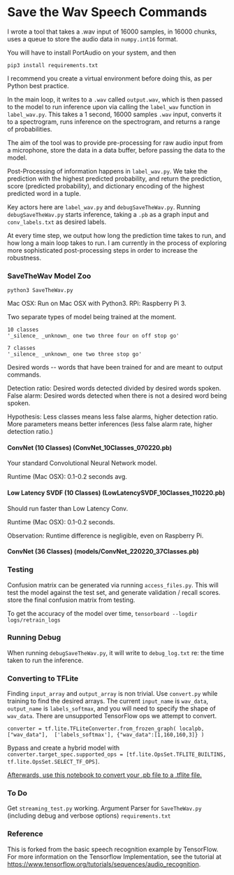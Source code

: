 # Save the Wav Speech Commands

I wrote a tool that takes a .wav input of 16000 samples, in 16000 chunks, uses a queue to store the audio data in `numpy.int16` format.

You will have to install PortAudio on your system, and then 

```
pip3 install requirements.txt
```

I recommend you create a virtual environment before doing this, as per Python best practice.

In the main loop, it writes to a `.wav` called `output.wav`, which is then passed to the model to run inference upon via calling the `label_wav` function in `label_wav.py`. This takes a 1 second, 16000 samples `.wav` input, converts it to a spectrogram, runs inference on the spectrogram, and returns a range of probabilities.

The aim of the tool was to provide pre-processing for raw audio input from a microphone, store the data in a data buffer, before passing the data to the model.

Post-Processing of information happens in `label_wav.py`. We take the prediction with the highest predicted probability, and return the prediction, score (predicted probability), and dictionary encoding of the highest predicted word in a tuple.

Key actors here are `label_wav.py` and `debugSaveTheWav.py`. Running `debugSaveTheWav.py` starts inference, taking a `.pb` as a graph input and `conv_labels.txt` as desired labels.

At every time step, we output how long the prediction time takes to run, and how long a main loop takes to run. I am currently in the process of exploring more sophisticated post-processing steps in order to increase the robustness.

### SaveTheWav Model Zoo

```
python3 SaveTheWav.py
```
<Models and Architectures from the speech recognition example. You can find more credits there. I do not claim credit for these architectures.>

Mac OSX: Run on Mac OSX with Python3.
RPi: Raspberry Pi 3.

Two separate types of model being trained at the moment.

```
10 classes
'_silence_ _unknown_ one two three four on off stop go'

7 classes
'_silence_ _unknown_ one two three stop go'
```

Desired words -- words that have been trained for and are meant to output commands.

Detection ratio: Desired words detected divided by desired words spoken.
False alarm: Desired words detected when there is not a desired word being spoken.

Hypothesis:
Less classes means less false alarms, higher detection ratio.
More parameters means better inferences (less false alarm rate, higher detection ratio.)

#### ConvNet (10 Classes) (ConvNet_10Classes_070220.pb)

Your standard Convolutional Neural Network model.

Runtime (Mac OSX): 0.1-0.2 seconds avg.

#### Low Latency SVDF (10 Classes) (LowLatencySVDF_10Classes_110220.pb)

Should run faster than Low Latency Conv.

Runtime (Mac OSX): 0.1-0.2 seconds.

Observation:
Runtime difference is negligible, even on Raspberry Pi.

#### ConvNet (36 Classes) (models/ConvNet_220220_37Classes.pb)

### Testing

Confusion matrix can be generated via running `access_files.py`. This will test the model against the test set, and generate validation / recall scores.
store the final confusion matrix from testing.

To get the accuracy of the model over time,
`tensorboard --logdir logs/retrain_logs`

### Running Debug

When running `debugSaveTheWav.py`, it will write to `debug_log.txt` re: the time taken to run the inference.

### Converting to TFLite

Finding `input_array` and `output_array` is non trivial. Use `convert.py` while training to find the desired arrays. The current `input_name` is `wav_data`, `output_name` is `labels_softmax`, and you will need to specify the shape of `wav_data`. There are unsupported TensorFlow ops we attempt to convert.

`converter = tf.lite.TFLiteConverter.from_frozen_graph(
    localpb, 
    ["wav_data"], 
    ['labels_softmax'],
    {"wav_data":[1,160,160,3]}
)`

 Bypass and create a hybrid model with `converter.target_spec.supported_ops = [tf.lite.OpsSet.TFLITE_BUILTINS, tf.lite.OpsSet.SELECT_TF_OPS]`.

[Afterwards, use this notebook to convert your .pb file to a .tflite file.](https://colab.research.google.com/drive/1fB8HjfGWqtkqcsPliMVYqfmxvFRShm29)

### To Do

Get `streaming_test.py` working.
Argument Parser for `SaveTheWav.py` (including debug and verbose options)
`requirements.txt`


### Reference

This is forked from the basic speech recognition example by TensorFlow. For more information on the Tensorflow Implementation, see the
tutorial at https://www.tensorflow.org/tutorials/sequences/audio_recognition.
